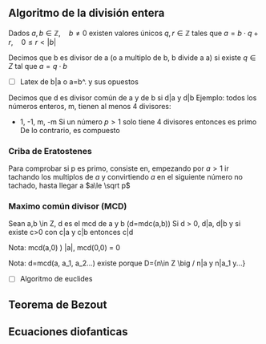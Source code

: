 
## Algoritmo de la división entera
Dados $a, b\in\mathbb Z,\quad b\ne 0$ existen valores únicos $q,r \in \mathbb Z$ tales que 
$a=b\cdot q + r,\quad 0 \le r < |b|$

Decimos que b es divisor de a (o a multiplo de b, b divide a a) si existe
$q \in Z$ tal que $a = q\cdot b$

- [ ] Latex de b|a o a=b^. y sus opuestos


Decimos que d es divisor común de a y de b si d|a y d|b
Ejemplo: todos los números enteros, m, tienen al menos 4 divisores:
- 1, -1, m, -m
Si un número $p > 1$ solo tiene 4 divisores entonces es primo
De lo contrario, es compuesto

### Criba de Eratostenes
Para comprobar si p es primo, consiste en, empezando por $a>1$ ir tachando los multiplos de $a$ y convirtiendo $a$ en el siguiente número no tachado, hasta llegar a $a\le \sqrt p$

### Maximo común divisor (MCD)
Sean a,b \in Z, d es el mcd de a y b (d=mdc(a,b))
Si d > 0, d|a, d|b y si existe c>0 con c|a y c|b
entonces c|d

Nota: mcd(a,0) ) |a|, mcd(0,0) = 0

Nota: d=mcd(a, a_1, a_2...) existe porque
D={n\in Z \big / n|a y n|a_1 y...}

- [ ] Algoritmo de euclides


## Teorema de Bezout
## Ecuaciones diofanticas

